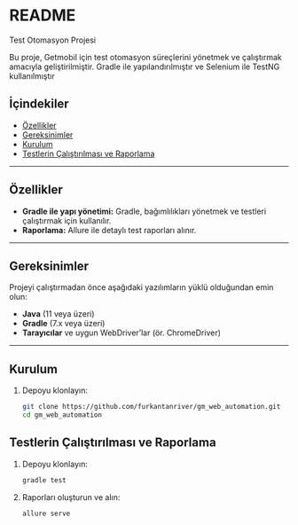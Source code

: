 # README #

Test Otomasyon Projesi

Bu proje, Getmobil için test otomasyon süreçlerini yönetmek ve çalıştırmak amacıyla geliştirilmiştir. Gradle ile
yapılandırılmıştır ve Selenium ile TestNG kullanılmıştır

## İçindekiler

- [Özellikler](#özellikler)
- [Gereksinimler](#gereksinimler)
- [Kurulum](#kurulum)
- [Testlerin Çalıştırılması ve Raporlama](#testlerin-çalıştırılması)

---

## Özellikler

- **Gradle ile yapı yönetimi:** Gradle, bağımlılıkları yönetmek ve testleri çalıştırmak için kullanılır.
- **Raporlama:** Allure ile detaylı test raporları alınır.

---

## Gereksinimler

Projeyi çalıştırmadan önce aşağıdaki yazılımların yüklü olduğundan emin olun:

- **Java** (11 veya üzeri)
- **Gradle** (7.x veya üzeri)
- **Tarayıcılar** ve uygun WebDriver’lar (ör. ChromeDriver)

---

## Kurulum

1. Depoyu klonlayın:
   ```bash
   git clone https://github.com/furkantanriver/gm_web_automation.git
   cd gm_web_automation

## Testlerin Çalıştırılması ve Raporlama

1. Depoyu klonlayın:
   ```bash
   gradle test
2. Raporları oluşturun ve alın:
    ```bash
   allure serve
   
